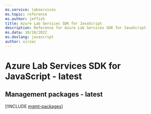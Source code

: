 ```yaml
---
ms.service: labservices
ms.topic: reference
ms.author: jeffish
title: Azure Lab Services SDK for JavaScript
description: Reference for Azure Lab Services SDK for JavaScript
ms.data: 10/18/2022
ms.devlang: javascript
author: xirzec
---
```

# Azure Lab Services SDK for JavaScript - latest

## Management packages - latest
[!INCLUDE [mgmt-packages](lab-services-mgmt-index.md)]